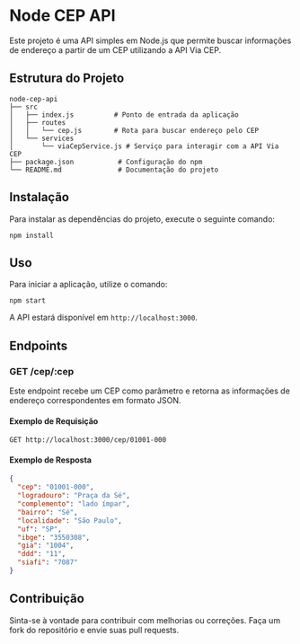 # Node CEP API

Este projeto é uma API simples em Node.js que permite buscar informações de endereço a partir de um CEP utilizando a API Via CEP.

## Estrutura do Projeto

```
node-cep-api
├── src
│   ├── index.js          # Ponto de entrada da aplicação
│   ├── routes
│   │   └── cep.js        # Rota para buscar endereço pelo CEP
│   └── services
│       └── viaCepService.js # Serviço para interagir com a API Via CEP
├── package.json           # Configuração do npm
└── README.md              # Documentação do projeto
```

## Instalação

Para instalar as dependências do projeto, execute o seguinte comando:

```
npm install
```

## Uso

Para iniciar a aplicação, utilize o comando:

```
npm start
```

A API estará disponível em `http://localhost:3000`.

## Endpoints

### GET /cep/:cep

Este endpoint recebe um CEP como parâmetro e retorna as informações de endereço correspondentes em formato JSON.

#### Exemplo de Requisição

```
GET http://localhost:3000/cep/01001-000
```

#### Exemplo de Resposta

```json
{
  "cep": "01001-000",
  "logradouro": "Praça da Sé",
  "complemento": "lado ímpar",
  "bairro": "Sé",
  "localidade": "São Paulo",
  "uf": "SP",
  "ibge": "3550308",
  "gia": "1004",
  "ddd": "11",
  "siafi": "7087"
}
```

## Contribuição

Sinta-se à vontade para contribuir com melhorias ou correções. Faça um fork do repositório e envie suas pull requests.